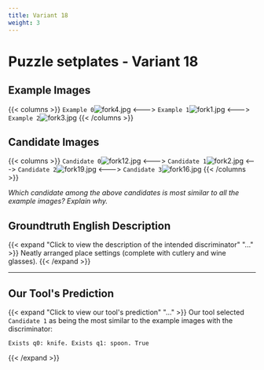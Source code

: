 ```yaml
---
title: Variant 18
weight: 3
---
```


# Puzzle setplates - Variant 18

## Example Images
{{< columns >}}
`Example 0`![fork4.jpg](/natscene_data/images/fork4.jpg)
<--->
`Example 1`![fork1.jpg](/natscene_data/images/fork1.jpg)
<--->
`Example 2`![fork3.jpg](/natscene_data/images/fork3.jpg)
{{< /columns >}}

## Candidate Images
{{< columns >}}
`Candidate 0`![fork12.jpg](/natscene_data/images/fork12.jpg)
<--->
`Candidate 1`![fork2.jpg](/natscene_data/images/fork2.jpg)
<--->
`Candidate 2`![fork19.jpg](/natscene_data/images/fork19.jpg)
<--->
`Candidate 3`![fork16.jpg](/natscene_data/images/fork16.jpg)
{{< /columns >}}

*Which candidate among the above candidates is most similar to all the example images? Explain why.*

## Groundtruth English Description

{{< expand "Click to view the description of the intended discriminator" "..." >}}
Neatly arranged place settings (complete with cutlery and wine glasses).
{{< /expand >}}

---



## Our Tool's Prediction

{{< expand "Click to view our tool's prediction" "..." >}}
Our tool selected `Candidate 1` as being the most similar to the example images with the discriminator:
```plaintext
Exists q0: knife. Exists q1: spoon. True
```
{{< /expand >}}
